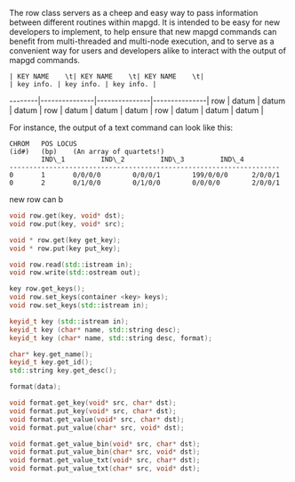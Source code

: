 The row class servers as a cheep and easy way to pass information between different routines within mapgd. It is intended to be easy for new developers to implement, to help ensure that new mapgd commands can benefit from multi-threaded and multi-node execution, and to serve as a convenient way for users and developers alike to interact with the output of mapgd commands.

	| KEY NAME    \t| KEY NAME    \t| KEY NAME    \t|
	| key info.	| key info.	| key info.	|
--------|---------------|---------------|---------------|
row 	|   datum	|    datum	|   datum	|
row 	|   datum	|    datum	|   datum	|
row 	|   datum	|    datum	|   datum	|


For instance, the output of a text command can look like this:

```			
CHROM	POS	LOCUS                                         
(id#)	(bp)	(An array of quartets!)
  	  	IND\_1	       IND\_2	      IND\_3	     IND\_4
--------------------------------------------------------------------
0       1       0/0/0/0        0/0/0/1        199/0/0/0      2/0/0/1
0       2       0/1/0/0        0/1/0/0        0/0/0/0        2/0/0/1
```
				
 new row can b

```C++
void row.get(key, void* dst);
void row.put(key, void* src);

void * row.get(key get_key);
void * row.put(key put_key);

void row.read(std::istream in);
void row.write(std::ostream out);

key row.get_keys();
void row.set_keys(container <key> keys);
void row.set_keys(std::istream in);
```

```C++
keyid_t key (std::istream in);				
keyid_t key (char* name, std::string desc);		
keyid_t key (char* name, std::string desc, format); 	
```

```C++
char* key.get_name();
keyid_t key.get_id();
std::string key.get_desc();
```

```C++
format(data);

void format.get_key(void* src, char* dst);
void format.put_key(void* src, char* dst);
void format.get_value(void* src, char* dst);
void format.put_value(char* src, void* dst);

void format.get_value_bin(void* src, char* dst);
void format.put_value_bin(char* src, void* dst);
void format.get_value_txt(void* src, char* dst);
void format.put_value_txt(char* src, void* dst);
```
